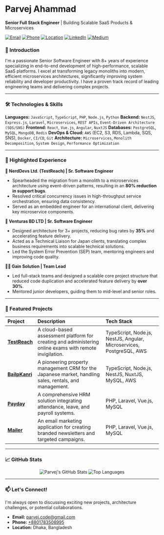 # Parvej Ahammad
**Senior Full Stack Engineer** | Building Scalable SaaS Products & Microservices

[![Email](https://img.shields.io/badge/Email-parvej.code@gmail.com-D14836?style=flat&logo=gmail&logoColor=white)](mailto:parvej.code@gmail.com)
[![Phone](https://img.shields.io/badge/Phone-%2B8801783508995-0077B5?style=flat&logo=telephone&logoColor=white)](tel:+8801783508995)
[![Location](https://img.shields.io/badge/Location-Dhaka%2C%20BD-5865F2?style=flat&logo=googlemaps&logoColor=white)](https://www.google.com/maps/place/Dhaka)
[![LinkedIn](https://img.shields.io/badge/LinkedIn-Parvej%20Ahammad-0A66C2?style=flat&logo=linkedin&logoColor=white)](https://www.linkedin.com/in/dev-parvej/)
[![Medium](https://img.shields.io/badge/Medium-%40yourprofile-000000?style=flat&logo=medium&logoColor=white)](https://medium.com/@parvej.code)

### 👋 Introduction
I'm a passionate Senior Software Engineer with 8+ years of experience specializing in end-to-end development of high-performance, scalable SaaS platforms. I excel at transforming legacy monoliths into modern, efficient microservices architectures, significantly improving system reliability and developer productivity. I have a proven track record of leading engineering teams and delivering complex projects.

---

### 🛠️ Technologies & Skills

**Languages:** `JavaScript`, `TypeScript`, `PHP`, `Node.js`, `Python`
**Backend:** `NestJS`, `Express.js`, `Laravel`, `Microservices`, `REST APIs`, `Event-Driven Architecture (SQS/SNS)`
**Frontend:** `React`, `Vue.js`, `Angular`, `NuxtJS`
**Databases:** `PostgreSQL`, `MySQL`, `MongoDB`, `Redis`
**DevOps & Cloud:** `AWS` (EC2, S3, RDS, Lambda, SQS, SNS), `Docker`, `CI/CD`, `Git`
**Architecture:** `Microservices`, `Monolith Decomposition`, `System Design`, `Performance Optimization`

---

### 💼 Highlighted Experience

**🧪 NerdDevs Ltd. (TestReach) | Sr. Software Engineer**
- Spearheaded the migration from a monolith to a microservices architecture using event-driven patterns, resulting in an **80% reduction in support bugs**.
- Resolved critical concurrency issues in high-throughput service orchestration, ensuring data consistency.
- Served as an embedded engineer for an international client, delivering key microservice components.

**🚀 Venturas BD LTD | Sr. Software Engineer**
- Designed architecture for 3+ projects, reducing bug rates by **35%** and accelerating feature delivery.
- Acted as a Technical Liaison for Japan clients, translating complex business requirements into scalable technical solutions.
- Led the System Error Prevention (SEP) team, mentoring engineers and improving code quality.

**👨‍💻 Gain Solution | Team Lead**
- Led full-stack teams and designed a scalable core project structure that reduced code duplication and accelerated feature delivery by **over 30%**.
- Mentored junior developers, guiding them to mid-level and senior roles.

---

### 🚀 Featured Projects

| Project | Description | Tech Stack |
| :--- | :--- | :--- |
| [**TestReach**](https://) | A cloud-based assessment platform for creating and administering online exams with remote invigilation. | TypeScript, Node.js, NestJS, Angular, Microservices, PostgreSQL, AWS |
| [**BailpKanri**](https://) | A pioneering property management CRM for the Japanese market, handling sales, rentals, and management. | TypeScript, Node.js, NestJS, NuxtJS, MySQL, AWS |
| [**Payday**](https://) | A comprehensive HRM solution integrating attendance, leave, and payroll systems. | PHP, Laravel, Vue.js, MySQL |
| [**Mailer**](https://) | An email marketing application for creating branded newsletters and targeted campaigns. | PHP, Laravel, Vue.js, MySQL |

---

### 📈 GitHub Stats

<p align="center">
  <img src="https://github-readme-stats.vercel.app/api?username=dev-parvej&show_icons=true&theme=radical" alt="Parvej's GitHub Stats" />
  <img src="https://github-readme-stats.vercel.app/api/top-langs/?username=dev-parvej&layout=compact&theme=radical" alt="Top Languages" />
</p>

---

### 📫 Let's Connect!
I'm always open to discussing exciting new projects, architecture challenges, or potential collaborations.

- **Email:** [parvej.code@gmail.com](mailto:parvej.code@gmail.com)
- **Phone:** [+8801783508995](tel:+8801783508995)
- **Location:** Dhaka, Bangladesh
